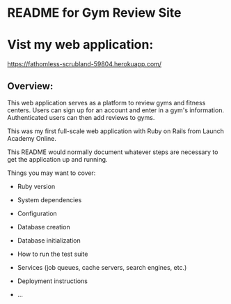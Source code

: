 # README for Gym Review Site

# Vist my web application:

https://fathomless-scrubland-59804.herokuapp.com/

## Overview:
This web application serves as a platform to review gyms and fitness centers.  Users can sign up for an account and enter in a gym's information.  Authenticated users can then add reviews to gyms.

This was my first full-scale web application with Ruby on Rails from Launch Academy Online.


This README would normally document whatever steps are necessary to get the
application up and running.

Things you may want to cover:

* Ruby version

* System dependencies

* Configuration

* Database creation

* Database initialization

* How to run the test suite

* Services (job queues, cache servers, search engines, etc.)

* Deployment instructions

* ...

